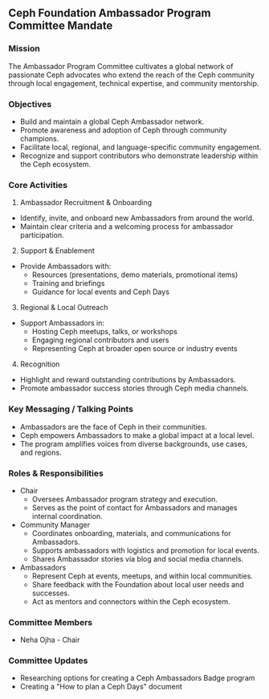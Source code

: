 ## Ceph Foundation Ambassador Program Committee Mandate

### Mission
The Ambassador Program Committee cultivates a global network of passionate Ceph advocates who extend the reach of the Ceph community through local engagement, technical expertise, and community mentorship.

### Objectives
* Build and maintain a global Ceph Ambassador network.
* Promote awareness and adoption of Ceph through community champions.
* Facilitate local, regional, and language-specific community engagement.
* Recognize and support contributors who demonstrate leadership within the Ceph ecosystem.

### Core Activities
1. Ambassador Recruitment & Onboarding
* Identify, invite, and onboard new Ambassadors from around the world.
* Maintain clear criteria and a welcoming process for ambassador participation.
2. Support & Enablement
* Provide Ambassadors with:
  * Resources (presentations, demo materials, promotional items)
  * Training and briefings
  * Guidance for local events and Ceph Days
3. Regional & Local Outreach
* Support Ambassadors in:
  * Hosting Ceph meetups, talks, or workshops
  * Engaging regional contributors and users
  * Representing Ceph at broader open source or industry events
4. Recognition
* Highlight and reward outstanding contributions by Ambassadors.
* Promote ambassador success stories through Ceph media channels.

### Key Messaging / Talking Points
* Ambassadors are the face of Ceph in their communities.
* Ceph empowers Ambassadors to make a global impact at a local level.
* The program amplifies voices from diverse backgrounds, use cases, and regions.

### Roles & Responsibilities
* Chair
  * Oversees Ambassador program strategy and execution.
  * Serves as the point of contact for Ambassadors and manages internal coordination.
* Community Manager
  * Coordinates onboarding, materials, and communications for Ambassadors.
  * Supports ambassadors with logistics and promotion for local events.
  * Shares Ambassador stories via blog and social media channels.
* Ambassadors
  * Represent Ceph at events, meetups, and within local communities.
  * Share feedback with the Foundation about local user needs and successes.
  * Act as mentors and connectors within the Ceph ecosystem.

### Committee Members
* Neha Ojha - Chair

### Committee Updates
* Researching options for creating a Ceph Ambassadors Badge program
* Creating a "How to plan a Ceph Days" document
